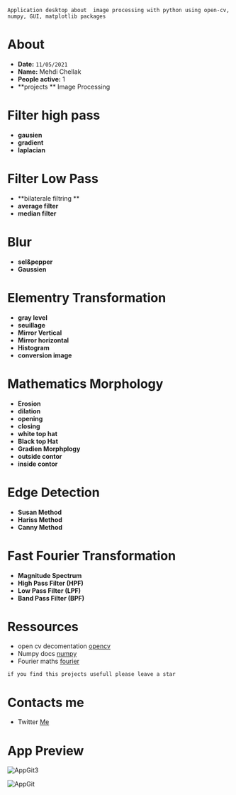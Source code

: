 ```
Application desktop about  image processing with python using open-cv, numpy, GUI, matplotlib packages 
```
# About
- **Date:** `11/05/2021`
- **Name:** Mehdi Chellak
- **People active:**  1
- **projects ** Image Processing
# Filter high pass

- **gausien**
- **gradient**
- **laplacian**

# Filter Low Pass
- **bilaterale filtring **
- **average filter**
- **median filter**

# Blur 
- **sel&pepper**
- **Gaussien**
 
# Elementry Transformation 
 - **gray level**
 - **seuillage** 
 - **Mirror Vertical**
 - **Mirror horizontal**
 - **Histogram**
 - **conversion image**

# Mathematics Morphology
- **Erosion**
- **dilation**
- **opening**
- **closing**
- **white top hat**
- **Black top Hat**
- **Gradien Morphplogy**
- **outside contor**
- **inside contor**

# Edge Detection 
 - **Susan Method**
 - **Hariss Method**
 - **Canny Method**
 
# Fast Fourier Transformation
- **Magnitude Spectrum**
- **High Pass Filter (HPF)**
- **Low Pass Filter (LPF)**
- **Band Pass Filter (BPF)**

# Ressources 
  - open cv decomentation [opencv](https://www.google.com/url?sa=t&rct=j&q=&esrc=s&source=web&cd=&cad=rja&uact=8&ved=2ahUKEwiA8tTmkMLwAhV8QRUIHf0BASgQFjAAegQIBRAD&url=https%3A%2F%2Fdocs.opencv.org%2Fmaster%2F&usg=AOvVaw2-9-oEPjE3ICN-sy-b6JIO)
  - Numpy docs [numpy](https://www.google.com/url?sa=t&rct=j&q=&esrc=s&source=web&cd=&cad=rja&uact=8&ved=2ahUKEwitvfOVkcLwAhV0UhUIHRrJB3UQFjAAegQIAxAE&url=https%3A%2F%2Fnumpy.org%2Fdoc%2F&usg=AOvVaw2a_3m0ZLpgxN-0uzQZP6YA)
  - Fourier maths  [fourier](https://www.youtube.com/watch?v=spUNpyF58BY&t=958s)
 
```
if you find this projects usefull please leave a star
```
# Contacts me 
- Twitter [Me](https://twitter.com/sin_moody)

# App Preview
![AppGit3](https://user-images.githubusercontent.com/63523451/117861243-823d7580-b291-11eb-8d51-4c22f9af3746.png)

![AppGit](https://user-images.githubusercontent.com/63523451/117861010-3a1e5300-b291-11eb-8c8f-e7b3288f0c69.png)


